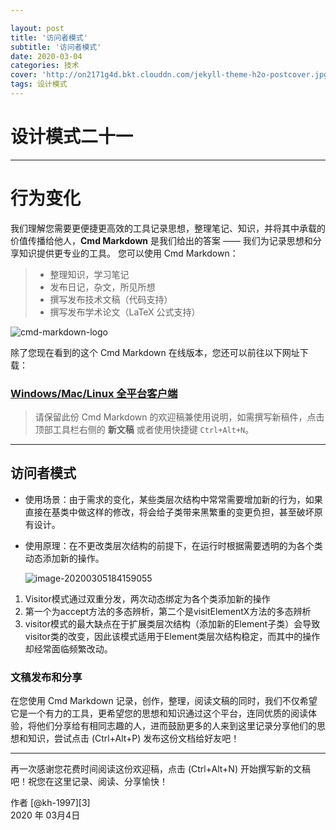 ```yaml
---

layout: post
title: '访问者模式'
subtitle: '访问者模式'
date: 2020-03-04
categories: 技术
cover: 'http://on2171g4d.bkt.clouddn.com/jekyll-theme-h2o-postcover.jpg'
tags: 设计模式﻿
---
```


# 设计模式二十一

------

# 行为变化

我们理解您需要更便捷更高效的工具记录思想，整理笔记、知识，并将其中承载的价值传播给他人，**Cmd Markdown** 是我们给出的答案 —— 我们为记录思想和分享知识提供更专业的工具。 您可以使用 Cmd Markdown：

> * 整理知识，学习笔记
> * 发布日记，杂文，所见所想
> * 撰写发布技术文稿（代码支持）
> * 撰写发布学术论文（LaTeX 公式支持）

![cmd-markdown-logo](https://www.zybuluo.com/static/img/logo.png)

除了您现在看到的这个 Cmd Markdown 在线版本，您还可以前往以下网址下载：

### [Windows/Mac/Linux 全平台客户端](https://www.zybuluo.com/cmd/)

> 请保留此份 Cmd Markdown 的欢迎稿兼使用说明，如需撰写新稿件，点击顶部工具栏右侧的 <i class="icon-file"></i> **新文稿** 或者使用快捷键 `Ctrl+Alt+N`。

------

## 访问者模式

- 使用场景：由于需求的变化，某些类层次结构中常常需要增加新的行为，如果直接在基类中做这样的修改，将会给子类带来黑繁重的变更负担，甚至破坏原有设计。

- 使用原理：在不更改类层次结构的前提下，在运行时根据需要透明的为各个类动态添加新的操作。

  ![image-20200305184159055](C:\Users\Administrator\AppData\Roaming\Typora\typora-user-images\image-20200305184159055.png)

1. Visitor模式通过双重分发，两次动态绑定为各个类添加新的操作
2. 第一个为accept方法的多态辨析，第二个是visitElementX方法的多态辨析
3. visitor模式的最大缺点在于扩展类层次结构（添加新的Element子类）会导致visitor类的改变，因此该模式适用于Element类层次结构稳定，而其中的操作却经常面临频繁改动。

### 文稿发布和分享

在您使用 Cmd Markdown 记录，创作，整理，阅读文稿的同时，我们不仅希望它是一个有力的工具，更希望您的思想和知识通过这个平台，连同优质的阅读体验，将他们分享给有相同志趣的人，进而鼓励更多的人来到这里记录分享他们的思想和知识，尝试点击 <i class="icon-share"></i> (Ctrl+Alt+P) 发布这份文档给好友吧！

------

再一次感谢您花费时间阅读这份欢迎稿，点击 <i class="icon-file"></i> (Ctrl+Alt+N) 开始撰写新的文稿吧！祝您在这里记录、阅读、分享愉快！

作者 [@kh-1997][3]     
2020 年 03月4日    
